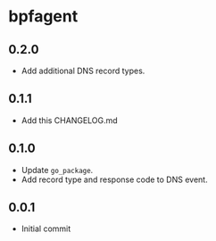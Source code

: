 # bpfagent

## 0.2.0

- Add additional DNS record types.

## 0.1.1

- Add this CHANGELOG.md

## 0.1.0

- Update `go_package`.
- Add record type and response code to DNS event.

## 0.0.1

- Initial commit
